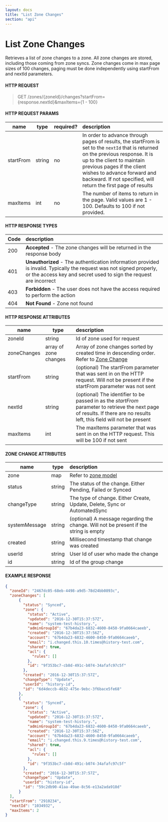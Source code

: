 ```yaml
---
layout: docs
title: "List Zone Changes"
section: "api"
---
```


# List Zone Changes

Retrieves a list of zone changes to a zone. All zone changes are stored, including those coming from zone syncs. Zone changes come in max page sizes of 100 changes, paging must be done independently using startFrom and nextId parameters.

#### HTTP REQUEST

> GET /zones/{zoneId}/changes?startFrom={response.nextId}&maxItems={1 - 100}

#### HTTP REQUEST PARAMS

name          | type          | required?   | description |
 ------------ | ------------- | ----------- | :---------- |
startFrom     | string        | no          | In order to advance through pages of results, the startFrom is set to the `nextId` that is returned on the previous response.  It is up to the client to maintain previous pages if the client wishes to advance forward and backward.   If not specified, will return the first page of results |
maxItems      | int           | no          | The number of items to return in the page.  Valid values are 1 - 100. Defaults to 100 if not provided. |

#### HTTP RESPONSE TYPES

Code          | description |
 ------------ | :---------- |
200           | **Accepted** - The zone changes will be returned in the response body|
401           | **Unauthorized** - The authentication information provided is invalid.  Typically the request was not signed properly, or the access key and secret used to sign the request are incorrect |
403           | **Forbidden** - The user does not have the access required to perform the action |
404           | **Not Found** - Zone not found |

#### HTTP RESPONSE ATTRIBUTES

name          | type                  | description |
 ------------ | --------------------- | :---------- |
zoneId        | string                | Id of zone used for request |
zoneChanges   | array of zone changes | Array of zone changes sorted by created time in descending order. Refer to [Zone Change](#zone-change) |
startFrom     | string                | (optional) The startFrom parameter that was sent in on the HTTP request.  Will not be present if the startFrom parameter was not sent |
nextId        | string                | (optional) The identifier to be passed in as the *startFrom* parameter to retrieve the next page of results.  If there are no results left, this field will not be present |
maxItems      | int                   | The maxItems parameter that was sent in on the HTTP request.  This will be 100 if not sent |

#### ZONE CHANGE ATTRIBUTES <a id="zone-change"></a>

name                | type          | description |
 -----------------  | ------------- | :---------- |
zone                | map           | Refer to [zone model](zone-model.html) |
status              | string        | The status of the change. Either Pending, Failed or Synced |
changeType          | string        | The type of change. Either Create, Update, Delete, Sync or AutomatedSync |
systemMessage       | string        | (optional) A message regarding the change.  Will not be present if the string is empty |
created             | string        | Millisecond timestamp that change was created
userId              | string        | User Id of user who made the change |
id                  | string        | Id of the group change |

#### EXAMPLE RESPONSE

```json
{
  "zoneId": "2467dc05-68eb-4498-a9d5-78d24bb0893c",
  "zoneChanges": [
      {
        "status": "Synced",
        "zone": {
          "status": "Active",
          "updated": "2016-12-30T15:37:57Z",
          "name": "system-test-history.",
          "adminGroupId": "67b4da23-6832-4600-8450-9fa0664caeeb",
          "created": "2016-12-30T15:37:56Z",
          "account": "67b4da23-6832-4600-8450-9fa0664caeeb",
          "email": "i.changed.this.10.times@history-test.com",
          "shared": true,
          "acl": {
            "rules": []
          },
          "id": "9f353bc7-cb8d-491c-b074-34afafc97c5f"
        },
        "created": "2016-12-30T15:37:57Z",
        "changeType": "Update",
        "userId": "history-id",
        "id": "6d4deccb-4632-475e-9ebc-3f6bace5fe68"
      },
      {
        "status": "Synced",
        "zone": {
          "status": "Active",
          "updated": "2016-12-30T15:37:57Z",
          "name": "system-test-history.",
          "adminGroupId": "67b4da23-6832-4600-8450-9fa0664caeeb",
          "created": "2016-12-30T15:37:56Z",
          "account": "67b4da23-6832-4600-8450-9fa0664caeeb",
          "email": "i.changed.this.9.times@history-test.com",
          "shared": true,
          "acl": {
            "rules": []
          },
          "id": "9f353bc7-cb8d-491c-b074-34afafc97c5f"
        },
        "created": "2016-12-30T15:37:57Z",
        "changeType": "Update",
        "userId": "history-id",
        "id": "59c2db90-41aa-49ae-8c56-e13a2ada918d"
      }
  ],
  "startFrom": "2910234",
  "nextId": "1034932",
  "maxItems": 2
}
```
